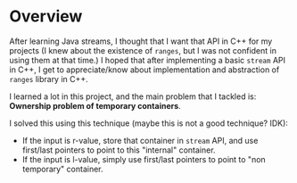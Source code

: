 # Overview

After learning Java streams, I thought that I want that API in C++ for my projects (I knew about the existence of `ranges`, but I was not confident in using them at that time.)
I hoped that after implementing a basic `stream` API in C++, I get to appreciate/know about implementation and abstraction of `ranges` library in C++.

I learned a lot in this project, and the main problem that I tackled is: **Ownership problem of temporary containers**.

I solved this using this technique (maybe this is not a good technique? IDK): 
- If the input is r-value, store that container in `stream` API, and use first/last pointers to point to this "internal" container.
- If the input is l-value, simply use first/last pointers to point to "non temporary" container.
